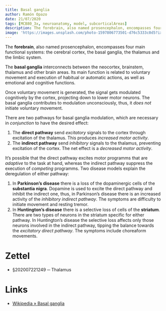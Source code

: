 ```yaml
---
title: Basal ganglia
author: Ramón Opazo
date: 21/07/2020
tags: [MCB80_3x, neuroanatomy, model, subcorticalAreas]
description: The forebrain, also named prosencephalon, encompasses four main functional systems, that is, the cerebral cortex, the basal ganglia, the thalamus and the limbic system.
image: 'https://images.unsplash.com/photo-1597806773501-d76c5333c0d5?ixlib=rb-1.2.1&ixid=eyJhcHBfaWQiOjEyMDd9&auto=format&fit=crop&w=1351&q=80'
---
```


The **forebrain**, also named prosencephalon, encompasses four main functional systems: the cerebral cortex, the basal ganglia, the thalamus and the limbic system.

The **basal ganglia** interconnects between the neocortex, brainstem, thalamus and other brain areas. Its main function is related to voluntary movement and execution of habitual or automatic actions, as well as emotional and cognitive functions.

Once voluntary movement is generated, the signal gets modulated cognitively by the cortex, projecting down to lower motor neurons. The basal ganglia contributes to modulation unconsciously, thus, it _does not_ initiate voluntary movement.

There are two pathways for basal ganglia modulation, which are necessary in _conjunction_ to have the desired effect:

1. The **direct pathway** send _excitatory_ signals to the cortex through excitation of the thalamus. This produces _increased motor activity_.
2. The **indirect pathway** send _inhibitory_ signals to the thalamus, preventing excitation of the cortex. The net effect is a _decreased motor activity_.

It’s possible that the direct pathway excites motor programms that are _adaptive_ to the task at hand, whereas the indirect pathway suppress the execution of _competing_ programms. Two disease models explain the deregulation of either pathway:

1. In **Parkinson’s disease** there is a loss of the dopaminergic cells of the **substantia nigra**. Dopamine is used to excite the direct pathway and inhibit the indirect one, thus, in Parkinson’s disease there is an increased activity of the _inhibitory indirect pathway_. The symptoms are difficulty to initiate movement and resting tremor.
2. In **Huntington’s disease** there is a selective loss of cells of the **striatum**. There are two types of neurons in the striatum specific for either pathway. In Huntington’s disease the selective loss affects only those neurons involved in the indirect pathway, tipping the balance towards the _excitatory direct pathway_. The symptoms include choreaform movements.

# Zettel

- §202007221249 ─ Thalamus

# Links

- [Wikipedia » Basal ganglia](https://en.wikipedia.org/wiki/Basal_ganglia)